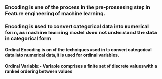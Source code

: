 ### Encoding is one of the process in the pre-prossesing step in Feature engineering of machine learning.
### Encoding is used to convert categorical data into numerical form, as machine learning model does not understand the data in categorical form

#### Ordinal Encoding is on of the techniques used in to convert categorical data into numerical data,it is used for ordinal variables.
#### Ordinal Variable:- Variable comprises a finite set of discrete values with a ranked ordering between values
